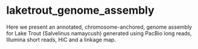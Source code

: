 # laketrout_genome_assembly
Here we present an annotated, chromosome-anchored, genome assembly for Lake Trout (Salvelinus namaycush) generated using PacBio long reads, Illumina short reads, HiC and a linkage map.
